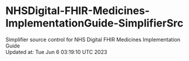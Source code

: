 # NHSDigital-FHIR-Medicines-ImplementationGuide-SimplifierSrc  
Simplifier source control for NHS Digital FHIR Medicines Implementation Guide  
Updated at: Tue Jun  6 03:19:10 UTC 2023

